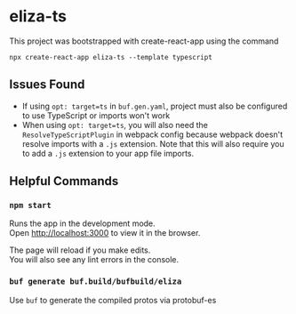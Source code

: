 # eliza-ts

This project was bootstrapped with create-react-app using the command

`npx create-react-app eliza-ts --template typescript`

## Issues Found
 - If using `opt: target=ts` in `buf.gen.yaml`, project must also be configured to use TypeScript or imports won't work
 - When using `opt: target=ts`, you will also need the `ResolveTypeScriptPlugin` in webpack config because webpack 
  doesn't resolve imports with a `.js` extension.  Note that this will also require you to add a `.js` extension to your app
  file imports.


## Helpful Commands

### `npm start`

Runs the app in the development mode.\
Open [http://localhost:3000](http://localhost:3000) to view it in the browser.

The page will reload if you make edits.\
You will also see any lint errors in the console.

### `buf generate buf.build/bufbuild/eliza`

Use `buf` to generate the compiled protos via protobuf-es

